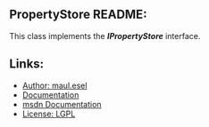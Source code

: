 ## PropertyStore README:
This class implements the ***IPropertyStore*** interface.

## Links:
* [Author: maul.esel](https://github.com/maul-esel)
* [Documentation](http://maul-esel.github.com/COM-Classes/master/PropertyStore)
* [msdn Documentation](http://msdn.microsoft.com/en-us/library/windows/desktop/bb761474)
* [License: LGPL](http://www.gnu.org/licenses/lgpl-2.1.txt)